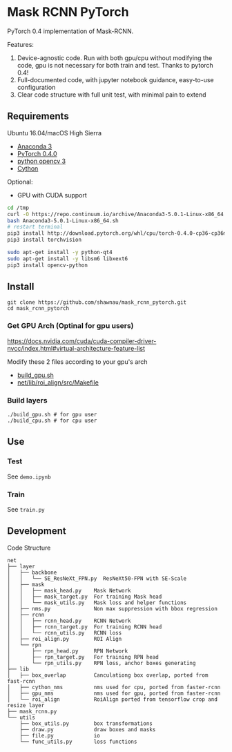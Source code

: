 # Mask RCNN PyTorch
PyTorch 0.4 implementation of Mask-RCNN.

Features:

1. Device-agnostic code. Run with both gpu/cpu without modifying the code, gpu is not necessary for both train and test. Thanks to pytorch 0.4!
3. Full-documented code, with jupyter notebook guidance, easy-to-use configuration
4. Clear code structure with full unit test, with minimal pain to extend

## Requirements

Ubuntu 16.04/macOS High Sierra

 - [Anaconda 3](https://anaconda.org)
 - [PyTorch 0.4.0](https://pytorch.org)
 - [python opencv 3](https://pypi.org/project/opencv-python/)
 - [Cython](http://cython.org)

Optional:
 - GPU with CUDA support

```bash
cd /tmp
curl -O https://repo.continuum.io/archive/Anaconda3-5.0.1-Linux-x86_64.sh
bash Anaconda3-5.0.1-Linux-x86_64.sh
# restart terminal
pip3 install http://download.pytorch.org/whl/cpu/torch-0.4.0-cp36-cp36m-linux_x86_64.whl
pip3 install torchvision

sudo apt-get install -y python-qt4
sudo apt-get install -y libsm6 libxext6
pip3 install opencv-python
```

## Install

```
git clone https://github.com/shawnau/mask_rcnn_pytorch.git
cd mask_rcnn_pytorch
```

### Get GPU Arch (Optinal for gpu users)
https://docs.nvidia.com/cuda/cuda-compiler-driver-nvcc/index.html#virtual-architecture-feature-list

Modify these 2 files according to your gpu's arch
 - [build_gpu.sh](https://github.com/shawnau/mask_rcnn_pytorch/blob/0c26d5dfaedbdf8ada0f96163a1e1f4103c2a843/build_gpu.sh#L11)
 - [net/lib/roi_align/src/Makefile](https://github.com/shawnau/mask_rcnn_pytorch/blob/0c26d5dfaedbdf8ada0f96163a1e1f4103c2a843/net/lib/roi_align/src/Makefile#L2)

### Build layers
```
./build_gpu.sh # for gpu user
./build_cpu.sh # for cpu user
```

## Use

### Test
See `demo.ipynb`

### Train
See `train.py`

## Development

Code Structure
```
net
├── layer
│   ├── backbone
│   │   └── SE_ResNeXt_FPN.py  ResNeXt50-FPN with SE-Scale
│   ├── mask
│   │   ├── mask_head.py    Mask Network
│   │   ├── mask_target.py  For training Mask head
│   │   └── mask_utils.py   Mask loss and helper functions
│   ├── nms.py              Non max suppression with bbox regression
│   ├── rcnn
│   │   ├── rcnn_head.py    RCNN Network
│   │   ├── rcnn_target.py  For training RCNN head
│   │   └── rcnn_utils.py   RCNN loss
│   ├── roi_align.py        ROI Align
│   └── rpn
│       ├── rpn_head.py     RPN Network
│       ├── rpn_target.py   For training RPN head
│       └── rpn_utils.py    RPN loss, anchor boxes generating
├── lib
│   ├── box_overlap         Canculationg box overlap, ported from fast-rcnn
│   ├── cython_nms          nms used for cpu, ported from faster-rcnn
│   ├── gpu_nms             nms used for gpu, ported from faster-rcnn
│   └── roi_align           RoiAlign ported from tensorflow crop and resize layer
├── mask_rcnn.py
└── utils
    ├── box_utils.py        box transformations
    ├── draw.py             draw boxes and masks
    ├── file.py             io
    └── func_utils.py       loss functions
```